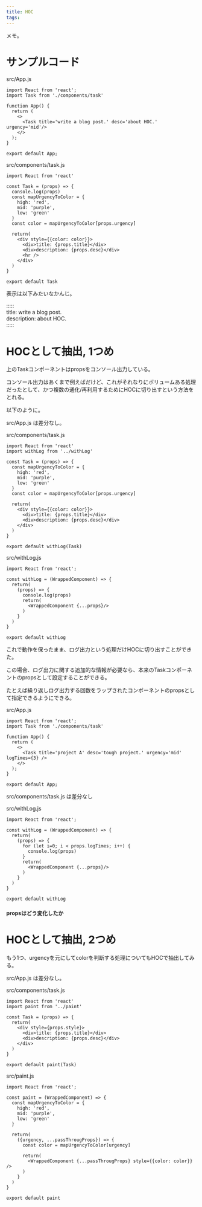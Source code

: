 ```yaml
---
title: HOC
tags: 
---
```

メモ。

# サンプルコード

src/App.js

    
    
    import React from 'react';
    import Task from './components/task'
    
    function App() {
      return (
        <>
          <Task title='write a blog post.' desc='about HOC.' urgency='mid'/>
        </>
      );
    }
    
    export default App;
    

src/components/task.js

    
    
    import React from 'react'
    
    const Task = (props) => {
      console.log(props)
      const mapUrgencyToColor = {
        high: 'red',
        mid: 'purple',
        low: 'green'
      }
      const color = mapUrgencyToColor[props.urgency]
    
      return(
        <div style={{color: color}}>
          <div>title: {props.title}</div>
          <div>description: {props.desc}</div>
          <hr />
        </div>
      )
    }
    
    export default Task
    

表示は以下みたいなかんじ。

:::::  
title: write a blog post.  
description: about HOC.  
:::::

# HOCとして抽出, 1つめ

上のTaskコンポーネントはpropsをコンソール出力している。

コンソール出力はあくまで例えばだけど、これがそれなりにボリュームある処理だったとして、かつ複数の通化/再利用するためにHOCに切り出すという方法をとれる。

以下のように。

src/App.js は差分なし。

src/components/task.js

    
    
    import React from 'react'
    import withLog from '../withLog'
    
    const Task = (props) => {
      const mapUrgencyToColor = {
        high: 'red',
        mid: 'purple',
        low: 'green'
      }
      const color = mapUrgencyToColor[props.urgency]
    
      return(
        <div style={{color: color}}>
          <div>title: {props.title}</div>
          <div>description: {props.desc}</div>
        </div>
      )
    }
    
    export default withLog(Task)
    

src/withLog.js

    
    
    import React from 'react';
    
    const withLog = (WrappedComponent) => {
      return(
        (props) => {
          console.log(props)
          return(
            <WrappedComponent {...props}/>
          )
        }
      )
    }
    
    export default withLog
    

これで動作を保ったまま、ログ出力という処理だけHOCに切り出すことができた。

この場合、ログ出力に関する追加的な情報が必要なら、本来のTaskコンポーネントのpropsとして設定することができる。

たとえば繰り返しログ出力する回数をラップされたコンポーネントのpropsとして指定できるようにできる。

src/App.js

    
    
    import React from 'react';
    import Task from './components/task'
    
    function App() {
      return (
        <>
          <Task title='project A' desc='tough project.' urgency='mid' logTimes={3} />
        </>
      );
    }
    
    export default App;
    

src/components/task.js は差分なし

src/withLog.js

    
    
    import React from 'react';
    
    const withLog = (WrappedComponent) => {
      return(
        (props) => {
          for (let i=0; i < props.logTimes; i++) {
            console.log(props)
          }
          return(
            <WrappedComponent {...props}/>
          )
        }
      )
    }
    
    export default withLog
    

#### propsはどう変化したか

# HOCとして抽出, 2つめ

もう1つ、urgencyを元にしてcolorを判断する処理についてもHOCで抽出してみる。

src/App.js は差分なし。

src/components/task.js

    
    
    import React from 'react'
    import paint from '../paint'
    
    const Task = (props) => {
      return(
        <div style={props.style}>
          <div>title: {props.title}</div>
          <div>description: {props.desc}</div>
        </div>
      )
    }
    
    export default paint(Task)
    

src/paint.js

    
    
    import React from 'react';
    
    const paint = (WrappedComponent) => {
      const mapUrgencyToColor = {
        high: 'red',
        mid: 'purple',
        low: 'green'
      }
    
      return(
        ({urgency, ...passThrougProps}) => {
          const color = mapUrgencyToColor[urgency]
    
          return(
            <WrappedComponent {...passThrougProps} style={{color: color}} />
          )
        }
      )
    }
    
    export default paint